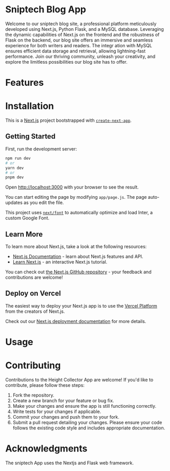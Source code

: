 # Sniptech Blog App
Welcome to our sniptech blog site, a professional platform meticulously developed using Next.js, Python Flask, and a MySQL database. Leveraging the dynamic capabilities of Next.js on the frontend and the robustness of Flask on the backend, our blog site offers an immersive and seamless experience for both writers and readers. The integr ation with MySQL ensures efficient data storage and retrieval, allowing lightning-fast performance. Join our thriving community, unleash your creativity, and explore the limitless possibilities our blog site has to offer.

# Features

# Installation
This is a [Next.js](https://nextjs.org/) project bootstrapped with [`create-next-app`](https://github.com/vercel/next.js/tree/canary/packages/create-next-app).

## Getting Started

First, run the development server:

```bash
npm run dev
# or
yarn dev
# or
pnpm dev
```

Open [http://localhost:3000](http://localhost:3000) with your browser to see the result.

You can start editing the page by modifying `app/page.js`. The page auto-updates as you edit the file.

This project uses [`next/font`](https://nextjs.org/docs/basic-features/font-optimization) to automatically optimize and load Inter, a custom Google Font.

## Learn More

To learn more about Next.js, take a look at the following resources:

- [Next.js Documentation](https://nextjs.org/docs) - learn about Next.js features and API.
- [Learn Next.js](https://nextjs.org/learn) - an interactive Next.js tutorial.

You can check out [the Next.js GitHub repository](https://github.com/vercel/next.js/) - your feedback and contributions are welcome!

## Deploy on Vercel

The easiest way to deploy your Next.js app is to use the [Vercel Platform](https://vercel.com/new?utm_medium=default-template&filter=next.js&utm_source=create-next-app&utm_campaign=create-next-app-readme) from the creators of Next.js.

Check out our [Next.js deployment documentation](https://nextjs.org/docs/deployment) for more details.

# Usage

# Contributing
Contributions to the Height Collector App are welcome! If you'd like to contribute, please follow these steps:

1. Fork the repository.
2. Create a new branch for your feature or bug fix.
3. Make your changes and ensure the app is still functioning correctly.
4. Write tests for your changes if applicable.
5. Commit your changes and push them to your fork.
6. Submit a pull request detailing your changes.
Please ensure your code follows the existing code style and includes appropriate documentation.


# Acknowledgments
The sniptech App uses the Nextjs and Flask web framework.


